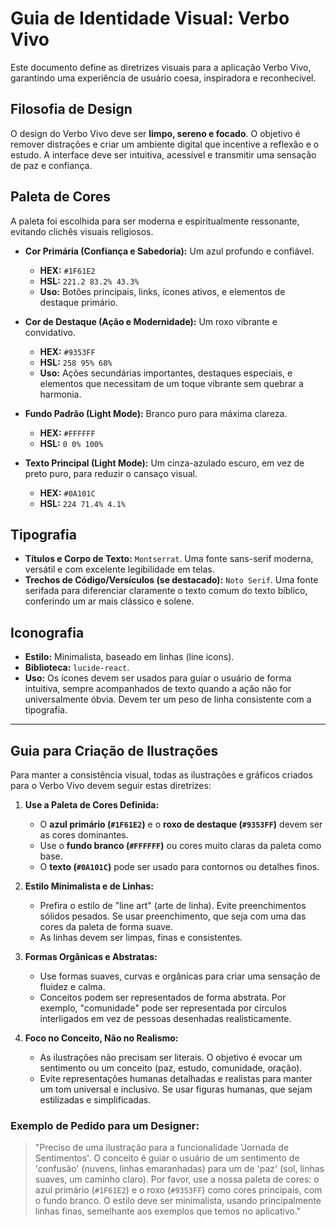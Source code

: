 # Guia de Identidade Visual: Verbo Vivo

Este documento define as diretrizes visuais para a aplicação Verbo Vivo, garantindo uma experiência de usuário coesa, inspiradora e reconhecível.

## Filosofia de Design

O design do Verbo Vivo deve ser **limpo, sereno e focado**. O objetivo é remover distrações e criar um ambiente digital que incentive a reflexão e o estudo. A interface deve ser intuitiva, acessível e transmitir uma sensação de paz e confiança.

## Paleta de Cores

A paleta foi escolhida para ser moderna e espiritualmente ressonante, evitando clichês visuais religiosos.

- **Cor Primária (Confiança e Sabedoria):** Um azul profundo e confiável.
  - **HEX:** `#1F61E2`
  - **HSL:** `221.2 83.2% 43.3%`
  - **Uso:** Botões principais, links, ícones ativos, e elementos de destaque primário.

- **Cor de Destaque (Ação e Modernidade):** Um roxo vibrante e convidativo.
  - **HEX:** `#9353FF`
  - **HSL:** `258 95% 68%`
  - **Uso:** Ações secundárias importantes, destaques especiais, e elementos que necessitam de um toque vibrante sem quebrar a harmonia.

- **Fundo Padrão (Light Mode):** Branco puro para máxima clareza.
  - **HEX:** `#FFFFFF`
  - **HSL:** `0 0% 100%`

- **Texto Principal (Light Mode):** Um cinza-azulado escuro, em vez de preto puro, para reduzir o cansaço visual.
  - **HEX:** `#0A101C`
  - **HSL:** `224 71.4% 4.1%`

## Tipografia

- **Títulos e Corpo de Texto:** `Montserrat`. Uma fonte sans-serif moderna, versátil e com excelente legibilidade em telas.
- **Trechos de Código/Versículos (se destacado):** `Noto Serif`. Uma fonte serifada para diferenciar claramente o texto comum do texto bíblico, conferindo um ar mais clássico e solene.

## Iconografia

- **Estilo:** Minimalista, baseado em linhas (line icons).
- **Biblioteca:** `lucide-react`.
- **Uso:** Os ícones devem ser usados para guiar o usuário de forma intuitiva, sempre acompanhados de texto quando a ação não for universalmente óbvia. Devem ter um peso de linha consistente com a tipografia.

---

## Guia para Criação de Ilustrações

Para manter a consistência visual, todas as ilustrações e gráficos criados para o Verbo Vivo devem seguir estas diretrizes:

1.  **Use a Paleta de Cores Definida:**
    *   O **azul primário (`#1F61E2`)** e o **roxo de destaque (`#9353FF`)** devem ser as cores dominantes.
    *   Use o **fundo branco (`#FFFFFF`)** ou cores muito claras da paleta como base.
    *   O **texto (`#0A101C`)** pode ser usado para contornos ou detalhes finos.

2.  **Estilo Minimalista e de Linhas:**
    *   Prefira o estilo de "line art" (arte de linha). Evite preenchimentos sólidos pesados. Se usar preenchimento, que seja com uma das cores da paleta de forma suave.
    *   As linhas devem ser limpas, finas e consistentes.

3.  **Formas Orgânicas e Abstratas:**
    *   Use formas suaves, curvas e orgânicas para criar uma sensação de fluidez e calma.
    *   Conceitos podem ser representados de forma abstrata. Por exemplo, "comunidade" pode ser representada por círculos interligados em vez de pessoas desenhadas realisticamente.

4.  **Foco no Conceito, Não no Realismo:**
    *   As ilustrações não precisam ser literais. O objetivo é evocar um sentimento ou um conceito (paz, estudo, comunidade, oração).
    *   Evite representações humanas detalhadas e realistas para manter um tom universal e inclusivo. Se usar figuras humanas, que sejam estilizadas e simplificadas.

### Exemplo de Pedido para um Designer:

> "Preciso de uma ilustração para a funcionalidade 'Jornada de Sentimentos'. O conceito é guiar o usuário de um sentimento de 'confusão' (nuvens, linhas emaranhadas) para um de 'paz' (sol, linhas suaves, um caminho claro). Por favor, use a nossa paleta de cores: o azul primário (`#1F61E2`) e o roxo (`#9353FF`) como cores principais, com o fundo branco. O estilo deve ser minimalista, usando principalmente linhas finas, semelhante aos exemplos que temos no aplicativo."
